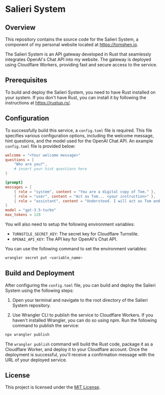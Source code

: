 # Salieri System

## Overview
This repository contains the source code for the Salieri System, a component of my personal website located at <https://tomshen.io>.

The Salieri System is an API gateway developed in Rust that seamlessly integrates OpenAI's Chat API into my website. The gateway is deployed using Cloudflare Workers, providing fast and secure access to the service.

## Prerequisites
To build and deploy the Salieri System, you need to have Rust installed on your system. If you don't have Rust, you can install it by following the instructions at <https://rustup.rs/>.

## Configuration
To successfully build this service, a `config.toml` file is required. This file specifies various configuration options, including the welcome message, hint questions, and the model used for the OpenAI Chat API. An example `config.toml` file is provided below:

```toml
welcome = "<Your welcome message>"
questions = [
    "Who are you?",
    # insert your hint questions here
]

[prompt]
messages = [
    { role = "system", content = "You are a digital copy of Tom." },
    { role = "user", content = "Act as Tom... <your instruction>" },
    { role = "assistant", content = "Understood. I will act as Tom and answer very concisely." },
]
model = "gpt-3.5-turbo"
max_tokens = 128
```

You will also need to setup the following environment variables: 
- `TURNSTILE_SECRET_KEY`: The secret key for Cloudflare Turnstile. 
- `OPENAI_API_KEY`: The API key for OpenAI's Chat API.

You can use the following command to set the environment variables:

```bash
wrangler secret put <variable_name>
```

## Build and Deployment

After configuring the `config.toml` file, you can build and deploy the Salieri System using the following steps:

1. Open your terminal and navigate to the root directory of the Salieri System repository.

2. Use Wrangler CLI to publish the service to Cloudflare Workers. If you haven't installed Wrangler, you can do so using npm. Run the following command to publish the service:

```bash
npx wrangler publish
```

The `wrangler publish` command will build the Rust code, package it as a Cloudflare Worker, and deploy it to your Cloudflare account. Once the deployment is successful, you'll receive a confirmation message with the URL of your deployed service.

## License
This project is licensed under the [MIT License](LICENSE).
